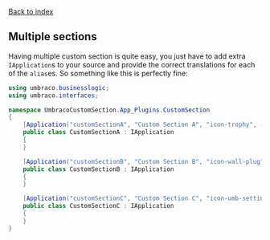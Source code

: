 ﻿[Back to index](index.md)

## Multiple sections

Having multiple custom section is quite easy, you just have to add extra `IApplication`s to your source
and provide the correct translations for each of the `alias`es. So something like this is perfectly fine:

```cs
using umbraco.businesslogic;
using umbraco.interfaces;

namespace UmbracoCustomSection.App_Plugins.CustomSection
{
    [Application("customSectionA", "Custom Section A", "icon-trophy", -3)]
    public class CustomSectionA : IApplication
    {
    }

    [Application("customSectionB", "Custom Section B", "icon-wall-plug", -2)]
    public class CustomSectionB : IApplication
    {
    }

    [Application("customSectionC", "Custom Section C", "icon-umb-settings", -1)]
    public class CustomSectionC : IApplication
    {
    }
}
```